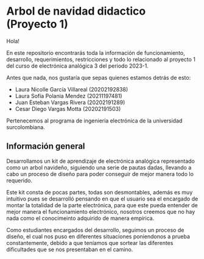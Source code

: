 # **Arbol de navidad didactico (Proyecto 1)**

Hola!

En este repositorio encontrarás toda la información de funcionamiento, desarrollo, requerimientos, restricciones 
y todo lo relacionado al proyecto 1 del curso de electrónica analógica 3 del periodo 2023-1.

Antes que nada, nos gustaría que sepas quienes estamos detrás de esto:

  - Laura Nicolle García Villareal (20202192838)
  - Laura Sofía Polania Mendez (20211197481)
  - Juan Esteban Vargas Rivera (20202191289)
  - Cesar Diego Vargas Motta (20202191503)

Pertenecemos al programa de ingeniería electrónica de la universidad surcolombiana.

## Información general

Desarrollamos un kit de aprendizaje de electrónica analógica representado como un arbol navideño, siguiendo una 
serie de pautas dadas, llevando a cabo un proceso de diseño para poder conseguir de mejor manera todo lo requerido.

Este kit consta de pocas partes, todas son desmontables, además es muy intuitivo pues se desarrolló pensando en que
el usuario sea el encargado de montar la totalidad de la parte electrónica, para que este pueda entender de mejor 
manera el funcionamiento electrónico, nosotros creemos que no hay nada como el conocimeinto adquirido de manera empírica.

Como estudiantes encargados del desarrollo, seguimos un proceso de diseño, el cual nos puso en diferentes situaciones
poniendonos a prueba constantemente, debido a que teníamos que sortear las diferentes dificultades que se nos presentaban
en el camino.

